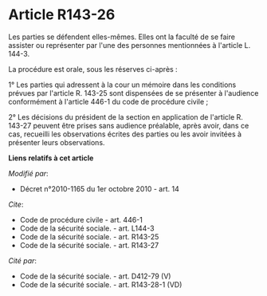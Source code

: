 # Article R143-26

Les parties se défendent elles-mêmes. Elles ont la faculté de se faire assister ou représenter par l'une des personnes
mentionnées à l'article L. 144-3. 

La procédure est orale, sous les réserves ci-après : 

1° Les parties qui adressent à la cour un mémoire dans les conditions prévues par l'article R. 143-25 sont dispensées de se
présenter à l'audience conformément à l'article 446-1 du code de procédure civile ; 

2° Les décisions du président de la section en application de l'article R. 143-27 peuvent être prises sans audience
préalable, après avoir, dans ce cas, recueilli les observations écrites des parties ou les avoir invitées à présenter leurs
observations.

**Liens relatifs à cet article**

_Modifié par_:

  - Décret n°2010-1165 du 1er octobre 2010 - art. 14

_Cite_:

  - Code de procédure civile - art. 446-1
  - Code de la sécurité sociale. - art. L144-3
  - Code de la sécurité sociale. - art. R143-25
  - Code de la sécurité sociale. - art. R143-27

_Cité par_:

  - Code de la sécurité sociale. - art. D412-79 (V)
  - Code de la sécurité sociale. - art. R143-28-1 (VD)
